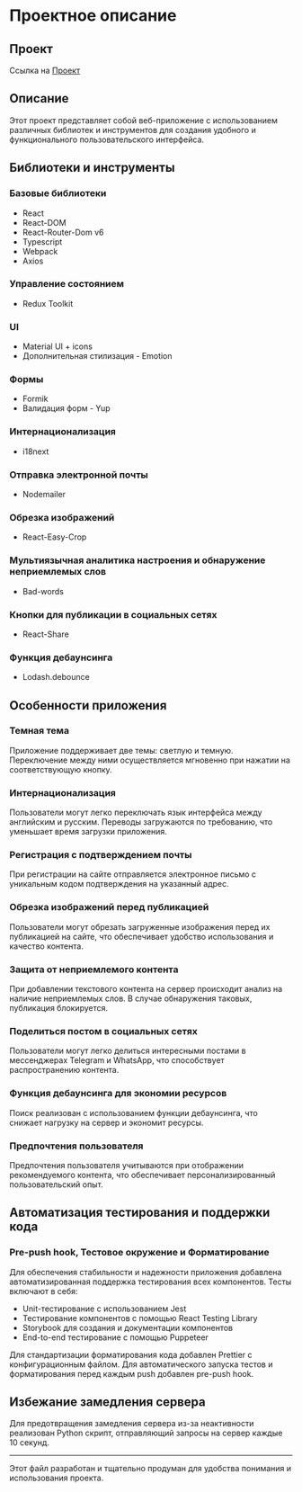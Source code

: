 # Проектное описание

## Проект

Ссылка на [Проект](https://memories-3-ov6w.onrender.com/)

## Описание

Этот проект представляет собой веб-приложение с использованием различных библиотек и инструментов для создания удобного и функционального пользовательского интерфейса.

## Библиотеки и инструменты

### Базовые библиотеки

- React
- React-DOM
- React-Router-Dom v6
- Typescript
- Webpack
- Axios

### Управление состоянием

- Redux Toolkit

### UI

- Material UI + icons
- Дополнительная стилизация - Emotion

### Формы

- Formik
- Валидация форм - Yup

### Интернационализация

- i18next

### Отправка электронной почты

- Nodemailer

### Обрезка изображений

- React-Easy-Crop

### Мультиязычная аналитика настроения и обнаружение неприемлемых слов

- Bad-words

### Кнопки для публикации в социальных сетях

- React-Share

### Функция дебаунсинга

- Lodash.debounce

## Особенности приложения

### Темная тема

Приложение поддерживает две темы: светлую и темную. Переключение между ними осуществляется мгновенно при нажатии на соответствующую кнопку.

### Интернационализация

Пользователи могут легко переключать язык интерфейса между английским и русским. Переводы загружаются по требованию, что уменьшает время загрузки приложения.

### Регистрация с подтверждением почты

При регистрации на сайте отправляется электронное письмо с уникальным кодом подтверждения на указанный адрес.

### Обрезка изображений перед публикацией

Пользователи могут обрезать загруженные изображения перед их публикацией на сайте, что обеспечивает удобство использования и качество контента.

### Защита от неприемлемого контента

При добавлении текстового контента на сервер происходит анализ на наличие неприемлемых слов. В случае обнаружения таковых, публикация блокируется.

### Поделиться постом в социальных сетях

Пользователи могут легко делиться интересными постами в мессенджерах Telegram и WhatsApp, что способствует распространению контента.

### Функция дебаунсинга для экономии ресурсов

Поиск реализован с использованием функции дебаунсинга, что снижает нагрузку на сервер и экономит ресурсы.

### Предпочтения пользователя

Предпочтения пользователя учитываются при отображении рекомендуемого контента, что обеспечивает персонализированный пользовательский опыт.

## Автоматизация тестирования и поддержки кода

### Pre-push hook, Тестовое окружение и Форматирование

Для обеспечения стабильности и надежности приложения добавлена автоматизированная поддержка тестирования всех компонентов. Тесты включают в себя:

- Unit-тестирование с использованием Jest
- Тестирование компонентов с помощью React Testing Library
- Storybook для создания и документации компонентов
- End-to-end тестирование с помощью Puppeteer

Для стандартизации форматирования кода добавлен Prettier с конфигурационным файлом. Для автоматического запуска тестов и форматирования перед каждым push добавлен pre-push hook.

## Избежание замедления сервера

Для предотвращения замедления сервера из-за неактивности реализован Python скрипт, отправляющий запросы на сервер каждые 10 секунд.

---
Этот файл разработан и тщательно продуман для удобства понимания и использования проекта.
